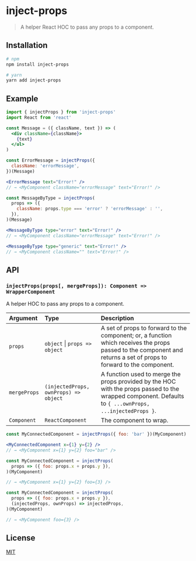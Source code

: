 # inject-props

> A helper React HOC to pass any props to a component.

## Installation

```sh
# npm
npm install inject-props

# yarn
yarn add inject-props
```

## Example

```jsx
import { injectProps } from 'inject-props'
import React from 'react'

const Message = ({ className, text }) => (
  <div className={className}>
    {text}
  </ul>
)

const ErrorMessage = injectProps({
  className: 'errorMessage',
})(Message)

<ErrorMessage text="Error!" />
// → <MyComponent className="errorMessage" text="Error!" />

const MessageByType = injectProps(
  props => ({
    className: props.type === 'error' ? 'errorMessage' : '',
  }),
)(Message)

<MessageByType type="error" text="Error!" />
// → <MyComponent className="errorMessage" text="Error!" />

<MessageByType type="generic" text="Error!" />
// → <MyComponent className="" text="Error!" />
```

## API

### `injectProps(props[, mergeProps]): Component => WrapperComponent`

A helper HOC to pass any props to a component.

|Argument|Type|Description|
|:---|:---|:---|
|`props`|`object` \| `props => object`|A set of props to forward to the component; or, a function which receives the props passed to the component and returns a set of props to forward to the component.|
|`mergeProps`|`(injectedProps, ownProps) => object`|A function used to merge the props provided by the HOC with the props passed to the wrapped component. Defaults to `{ ...ownProps, ...injectedProps }`.|
|`Component`|`ReactComponent`|The component to wrap.|

```jsx
const MyConnectedComponent = injectProps({ foo: 'bar' })(MyComponent)

<MyConnectedComponent x={1} y={2} />
// → <MyComponent x={1} y={2} foo="bar" />
```

```jsx
const MyConnectedComponent = injectProps(
  props => ({ foo: props.x + props.y }),
)(MyComponent)

// → <MyComponent x={1} y={2} foo={3} />
```

```jsx
const MyConnectedComponent = injectProps(
  props => ({ foo: props.x + props.y }),
  (injectedProps, ownProps) => injectedProps,
)(MyComponent)

// → <MyComponent foo={3} />
```

## License

[MIT](./LICENSE)
